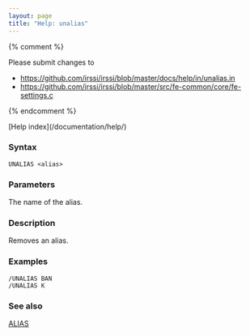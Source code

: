 ```yaml
---
layout: page
title: "Help: unalias"
---
```


{% comment %}

Please submit changes to
- https://github.com/irssi/irssi/blob/master/docs/help/in/unalias.in
- https://github.com/irssi/irssi/blob/master/src/fe-common/core/fe-settings.c


{% endcomment %}
<nav markdown="1">
[Help index](/documentation/help/)
</nav>

### Syntax ###

<div class="highlight irssisyntax"><pre style="\-\-cmdlen:7ch"><code><span class="synB">UNALIAS</span> <span class="synB05">&lt;alias></span></code></pre></div>



### Parameters ###

The name of the alias.

### Description ###

Removes an alias.

### Examples ###

    /UNALIAS BAN
    /UNALIAS K

### See also ###
[ALIAS](/documentation/help/alias/)

